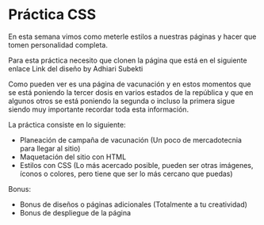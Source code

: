 <h1>Práctica CSS</h1>

En esta semana vimos como meterle estilos a nuestras páginas y hacer que tomen personalidad completa.

Para esta práctica necesito que clonen la página que está en el siguiente enlace Link del diseño by Adhiari Subekti

Como pueden ver es una página de vacunación y en estos momentos que se está poniendo la tercer dosis en varios estados de la república y que en algunos otros se está poniendo la segunda o incluso la primera sigue siendo muy importante recordar toda esta información.

La práctica consiste en lo siguiente:
<ul>
<li>Planeación de campaña de vacunación (Un poco de mercadotecnia para llegar al sitio)</li>
<li>Maquetación del sitio con HTML</li>
<li>Estilos con CSS (Lo más acercado posible, pueden ser otras imágenes, íconos o colores, pero tiene que ser lo más cercano que puedas)</li>
</ul>
Bonus:
<ul>
<li>Bonus de diseños o páginas adicionales (Totalmente a tu creatividad)</li>
<li>Bonus de despliegue de la página</li>
</ul>
